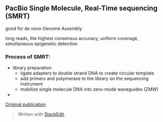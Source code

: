 ## PacBio Single Molecule, Real-Time sequencing (SMRT)
good for de novo Genome Assembly

long reads, the highest consensus accuracy, uniform coverage, simultaneous epigenetic detection

### Process of SMRT:
- library preparation
	+ ligate adapters to double strand DNA to create circular template
	+ add primers and polymerase to the library on the sequencing instrument
	+ mobilize single molecule DNA into zero-mode waveguides (ZMW)
- 
[Original publication](https://science.sciencemag.org/content/323/5910/133/tab-pdf)

> Written with [StackEdit](https://stackedit.io/).
<!--stackedit_data:
eyJoaXN0b3J5IjpbMTc0OTEzNjAzNSwtMTU4Nzg4MTQ1NiwtMj
ExOTc2MDk3OF19
-->